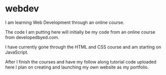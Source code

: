 # webdev
I am learning Web Development through an online course.

The code I am putting here will initially be my code from an online course from developedbyed.com.

I have currently gone through the HTML and CSS course and am starting on JavaScript.

After I finish the courses and have my follow along tutorial code uploaded here I plan on creating and launching
my own website as my portfolio.
